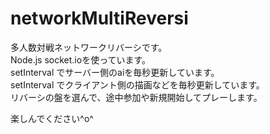 # networkMultiReversi

多人数対戦ネットワークリバーシです。  
Node.js socket.ioを使っています。  
setInterval でサーバー側のaiを毎秒更新しています。  
setInterval でクライアント側の描画などを毎秒更新しています。  
リバーシの盤を選んで、途中参加や新規開始してプレーします。 
  
楽しんでください^o^
